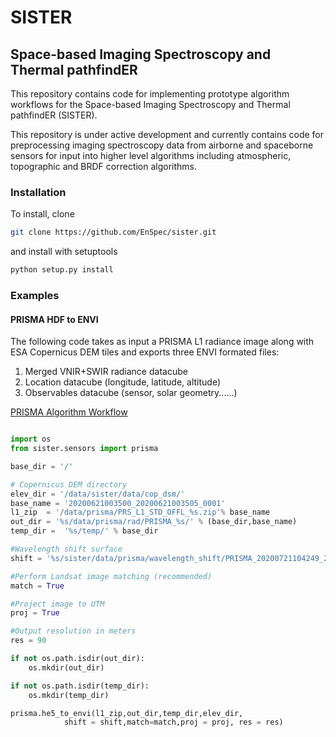 # SISTER
## Space-based Imaging Spectroscopy and Thermal pathfindER

This repository contains code for implementing prototype algorithm workflows
for the Space-based Imaging Spectroscopy and Thermal pathfindER (SISTER).

This repository is under active development and currently contains
code for preprocessing imaging spectroscopy data from airborne and spaceborne
sensors for input into higher level algorithms including atmospheric, topographic
and BRDF correction algorithms.

### Installation
To install, clone
```bash
git clone https://github.com/EnSpec/sister.git
```

and install with setuptools
```bash
python setup.py install
```

### Examples

#### PRISMA HDF to ENVI

The following code takes as input a PRISMA L1 radiance image along with ESA Copernicus DEM tiles and exports
three ENVI formated files:
1. Merged VNIR+SWIR radiance datacube
2. Location datacube (longitude, latitude, altitude)
3. Observables datacube (sensor, solar geometry......)

[PRISMA Algorithm Workflow](https://raw.githubusercontent.com/EnSpec/sister/master/figures/prisma_workflow.svg)

```python

import os
from sister.sensors import prisma

base_dir = '/'

# Copernicus DEM directory
elev_dir = '/data/sister/data/cop_dsm/'
base_name = '20200621003500_20200621003505_0001'
l1_zip  = '/data/prisma/PRS_L1_STD_OFFL_%s.zip'% base_name
out_dir = '%s/data/prisma/rad/PRISMA_%s/' % (base_dir,base_name)
temp_dir =  '%s/temp/' % base_dir

#Wavelength shift surface
shift = '%s/sister/data/prisma/wavelength_shift/PRISMA_20200721104249_20200721104253_0001_wavelength_shift_surface' % base_dir

#Perform Landsat image matching (recommended)
match = True

#Project image to UTM
proj = True

#Output resolution in meters
res = 90

if not os.path.isdir(out_dir):
    os.mkdir(out_dir)

if not os.path.isdir(temp_dir):
    os.mkdir(temp_dir)

prisma.he5_to_envi(l1_zip,out_dir,temp_dir,elev_dir,
            shift = shift,match=match,proj = proj, res = res)

```
